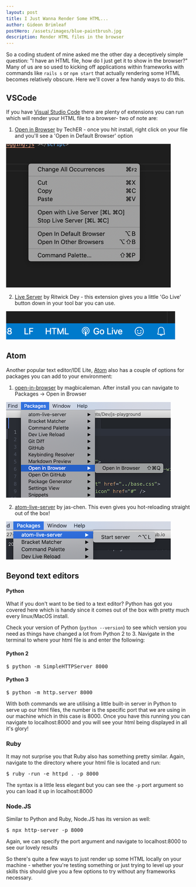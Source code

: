 ```yaml
---
layout: post
title: I Just Wanna Render Some HTML...
author: Gideon Brimleaf
postHero: /assets/images/blue-paintbrush.jpg
description: Render HTML files in the browser
---
```


So a coding student of mine asked me the other day a deceptively simple question: "I have an HTML file, how do I just get it to show in the browser?" Many of us are so used to kicking off applications within frameworks with commands like `rails s` or `npm start` that actually rendering some HTML becomes relatively obscure.  Here we'll cover a few handy ways to do this.

## VSCode

If you have [Visual Studio Code](https://code.visualstudio.com/) there are plenty of extensions you can run which will render your HTML file to a browser- two of note are:

1. [Open in Browser](https://marketplace.visualstudio.com/items?itemName=techer.open-in-browser) by TechER - once you hit install, right click on your file and you'll see a 'Open in Default Browser' option

<img src="/assets/images/default-browser.png" alt="TechEr Default Browser Option">

2. [Live Server](https://marketplace.visualstudio.com/items?itemName=ritwickdey.LiveServer) by Ritwick Dey - this extension gives you a little 'Go Live' button down in your tool bar you can use.

<img src="/assets/images/go-live.png" alt="Live Server Go Live Button">

## Atom

Another popular text editor/IDE Lite, [Atom](https://atom.io/) also has a couple of options for packages you can add to your environment:

1. [open-in-browser](https://atom.io/packages/open-in-browser) by magbicaleman.  After install you can navigate to Packages -> Open in Browser

<img src="/assets/images/open-in-browser.png" alt="Open in Browser Atom Package">

2. [atom-live-server](https://atom.io/packages/atom-live-server) by jas-chen.  This even gives you hot-reloading straight out of the box!

<img src="/assets/images/atom-live-server.png" alt="Atom Live Server Package">

## Beyond text editors

#### Python

What if you don't want to be tied to a text editor? Python has got you covered here which is handy since it comes out of the box with pretty much every linux/MacOS install.

Check your version of Python (`python --version`) to see which version you need as things have changed a lot from Python 2 to 3. Navigate in the terminal to where your html file is and enter the following:

#### Python 2
<pre class="p-2 bg-primary text-light">
$ python -m SimpleHTTPServer 8000
</pre>

#### Python 3
<pre class="p-2 bg-primary text-light">
$ python -m http.server 8000
</pre>

With both commands we are utilising a little built-in server in Python to serve up our html files, the number is the specific port that we are using in our machine which in this case is 8000.  Once you have this running you can navigate to localhost:8000 and you will see your html being displayed in all it's glory!

### Ruby

It may not surprise you that Ruby also has something pretty similar.  Again, navigate to the directory where your html file is located and run:

<pre class="p-2 bg-primary text-light">
$ ruby -run -e httpd . -p 8000
</pre>

The syntax is a little less elegant but you can see the `-p` port argument so you can load it up in localhost:8000

### Node.JS

Similar to Python and Ruby, Node.JS has its version as well:

<pre class="p-2 bg-primary text-light">
$ npx http-server -p 8000
</pre>

Again, we can specify the port argument and navigate to localhost:8000 to see our lovely results

So there's quite a few ways to just render up some HTML locally on your machine - whether you're testing something or just trying to level up your skills this should give you a few options to try without any frameworks necessary.
